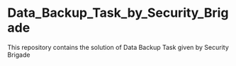 # Data_Backup_Task_by_Security_Brigade
This repository contains the solution of Data Backup Task given by Security Brigade
